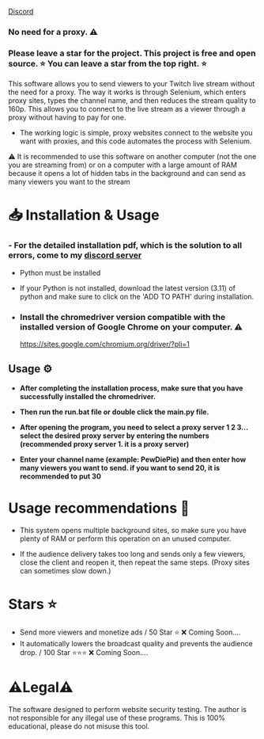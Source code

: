 [Discord](https://discord.gg/aDCqdcHcuH)


### No need for a proxy. ⚠️
### Please leave a star for the project. This project is free and open source. ⭐ You can leave a star from the top right. ⭐


This software allows you to send viewers to your Twitch live stream without the need for a proxy. The way it works is through Selenium, which enters proxy sites, types the channel name, and then reduces the stream quality to 160p. This allows you to connect to the live stream as a viewer through a proxy without having to pay for one.

- The working logic is simple, proxy websites connect to the website you want with proxies, and this code automates the process with Selenium.

⚠️ It is recommended to use this software on another computer (not the one you are streaming from) or on a computer with a large amount of RAM because it opens a lot of hidden tabs in the background and can send as many viewers you want to the stream

# 📥 Installation & Usage

### - For the detailed installation pdf, which is the solution to all errors, come to my [discord server](https://discord.gg/aDCqdcHcuH)

- Python must be installed
- If your Python is not installed, download the latest version (3.11) of python and make sure to click on the 'ADD TO PATH' during installation.

- ### Install the chromedriver version compatible with the installed version of Google Chrome on your computer. ⚠️

  https://sites.google.com/chromium.org/driver/?pli=1
  
## Usage ⚙️

- **After completing the installation process, make sure that you have successfully installed the chromedriver.**


- **Then run the run.bat file or double click the main.py file.**

- **After opening the program, you need to select a proxy server 1 2 3... select the desired proxy server by entering the numbers (recommended proxy server 1. it is a proxy server)**

- **Enter your channel name (example: PewDiePie) and then enter how many viewers you want to send. if you want to send 20, it is recommended to put 30**

# Usage recommendations 📖

- This system opens multiple background sites, so make sure you have plenty of RAM or perform this operation on an unused computer.

- If the audience delivery takes too long and sends only a few viewers, close the client and reopen it, then repeat the same steps. (Proxy sites can sometimes slow down.)

# Stars ⭐
- Send more viewers and monetize ads / 50 Star ⭐ ❌ Coming Soon....
- It automatically lowers the broadcast quality and prevents the audience drop. / 100 Star ⭐⭐⭐ ❌ Coming Soon....

# ⚠️Legal⚠️

The software designed to perform website security testing. The author is not responsible for any illegal use of these programs. This is 100% educational, please do not misuse this tool. 



